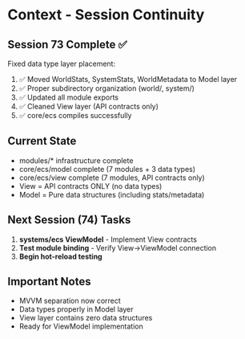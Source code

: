 # Context - Session Continuity

## Session 73 Complete ✅
Fixed data type layer placement:
1. ✅ Moved WorldStats, SystemStats, WorldMetadata to Model layer
2. ✅ Proper subdirectory organization (world/, system/)
3. ✅ Updated all module exports
4. ✅ Cleaned View layer (API contracts only)
5. ✅ core/ecs compiles successfully

## Current State
- modules/* infrastructure complete
- core/ecs/model complete (7 modules + 3 data types)
- core/ecs/view complete (7 modules, API contracts only)
- View = API contracts ONLY (no data types)
- Model = Pure data structures (including stats/metadata)

## Next Session (74) Tasks
1. **systems/ecs ViewModel** - Implement View contracts
2. **Test module binding** - Verify View→ViewModel connection
3. **Begin hot-reload testing**

## Important Notes
- MVVM separation now correct
- Data types properly in Model layer
- View layer contains zero data structures
- Ready for ViewModel implementation